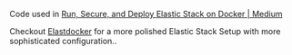 Code used in [Run, Secure, and Deploy Elastic Stack on Docker | Medium ](https://medium.com/@sherifabdlnaby/running-securing-and-deploying-elastic-stack-on-docker-f1a8ebf1dc5b)

Checkout [Elastdocker](https://github.com/sherifabdlnaby/elastdocker) for a more polished Elastic Stack Setup with more sophisticated configuration..